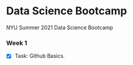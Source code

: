 # Data Science Bootcamp
NYU Summer 2021 Data Science Bootcamp

### Week 1
- [x] Task: Github Basics.